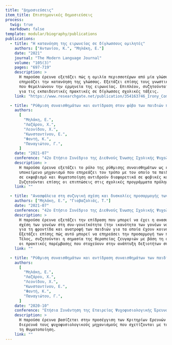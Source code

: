 ```yaml
---
title: "Δημοσιεύσεις"
item_title: Επιστημονικές δημοσιεύσεις
process:
  twig: true
  markdown: false
template: modular/biography/publications
publications:
  - title: "Η κατανόηση της ειρωνείας σε δίγλωσσους ομιλητές"
    authors: ["Αντωνίου, Κ.", "Μηλάκη, Ε."]
    date: "2021"
    journal: "The Modern Language Journal"
    volume: "105(3)"
    pages: "697-719"
    description: >
      Η παρούσα έρευνα εξετάζει πώς η ομιλία περισσοτέρων από μία γλώσσες (δίγλωσση) 
      επηρεάζει την κατανόηση της γλώσσας. Εξετάζει επίσης τους γνωστικούς παράγοντες 
      που θεμελιώνουν την ερμηνεία της ειρωνείας. Επιπλέον, συζητούνται οι επιπτώσεις 
      για τις εκπαιδευτικές πρακτικές σε δίγλωσσες σχολικές τάξεις.
    link: "https://www.researchgate.net/publication/354163746_Irony_Comprehension_in_Bidialectal_Speakers"

  - title: "Ρύθμιση συναισθημάτων και αντίδραση στον φόβο των παιδιών που εμπλέκονται σε εκφοβισμό και θυματοποίηση"
    authors:
      [
        "Μηλάκη, Ε.",
        "Λαζάρου, Χ.",
        "Λεονίδου, Χ.",
        "Κωνσταντίνου, Ε.",
        "Φαντή, Κ.",
        "Παναγιώτου, Γ.",
      ]
    date: "2021-07"
    conference: "42ο Ετήσιο Συνέδριο της Διεθνούς Ένωσης Σχολικής Ψυχολογίας (ISPA)"
    description: >
      Η παρούσα έρευνα εξετάζει το ρόλο της ρύθμισης συναισθημάτων ως έναν πιθανό 
      υποκείμενο μηχανισμό που επηρεάζει τον τρόπο με τον οποίο τα παιδιά που εμπλέκονται 
      σε εκφοβισμό και θυματοποίηση αντιδρούν διαφορετικά σε φοβικές καταστάσεις. 
      Συζητούνται επίσης οι επιπτώσεις στις σχολικές προγράμματα πρόληψης και παρέμβασης.
    link: ""

  - title: "Ανασφάλεια στη συζυγική σχέση και δυσκολίες προσαρμογής των παιδιών: Ο μεσολαβητικός ρόλος της συν-γονεϊκότητας"
    authors: ["Μηλάκη, Ε.", "Γιοβαζολιάς, Τ."]
    date: "2021-07"
    conference: "42ο Ετήσιο Συνέδριο της Διεθνούς Ένωσης Σχολικής Ψυχολογίας (ISPA)"
    description: >
      Η παρούσα έρευνα εξετάζει την επίδραση που μπορεί να έχει η ανασφάλεια στη συζυγική 
      σχέση των γονέων στη συν-γονεϊκότητα (την ικανότητα των γονέων να συνεργάζονται 
      για τη φροντίδα και ανατροφή των παιδιών για τα οποία έχουν κοινή ευθύνη). 
      Εξετάζει επίσης πώς αυτό μπορεί να επηρεάσει την προσαρμογή των παιδιών. 
      Τέλος, συζητούνται η σημασία της θεραπείας ζευγαριών με βάση τη σύνδεση, καθώς και 
      οι πρακτικές παρέμβασης που στοχεύουν στην ανάπτυξη δεξιοτήτων συν-γονεϊκότητας.
    link: ""

  - title: "Ρύθμιση συναισθημάτων και αντίδραση συναισθημάτων των παιδιών που εμπλέκονται σε εκφοβισμό και θυματοποίηση"
    authors:
      [
        "Μηλάκη, Ε.",
        "Λαζάρου, Χ.",
        "Λεονίδου, Χ.",
        "Κωνσταντίνου, Ε.",
        "Φαντή, Κ.",
        "Παναγιώτου, Γ.",
      ]
    date: "2020-10"
    conference: "Ετήσια Συνάντηση της Εταιρείας Ψυχοφυσιολογικής Έρευνας (SPR)"
    description: >
      Η παρούσα έρευνα βασίζεται στην προσέγγιση των Κριτηρίων Ερευνών (RDoC) και 
      διερευνά τους ψυχοφυσιολογικούς μηχανισμούς που σχετίζονται με τον εκφοβισμό και 
      τη θυματοποίηση.
    link: ""
---
```

